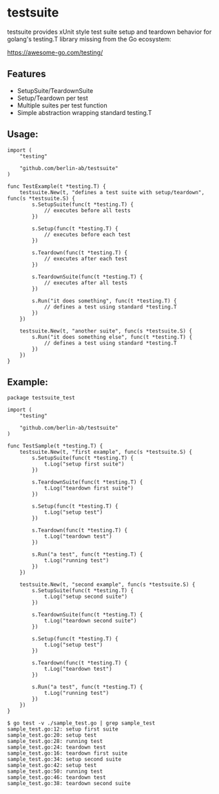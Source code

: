 # testsuite

testsuite provides xUnit style test suite setup and teardown behavior
for golang's testing.T library missing from the Go ecosystem:

https://awesome-go.com/testing/

## Features

- SetupSuite/TeardownSuite
- Setup/Teardown per test
- Multiple suites per test function
- Simple abstraction wrapping standard testing.T

## Usage: 

    import (
        "testing"

        "github.com/berlin-ab/testsuite"
    )

    func TestExample(t *testing.T) {
        testsuite.New(t, "defines a test suite with setup/teardown", func(s *testsuite.S) {
            s.SetupSuite(func(t *testing.T) {
                // executes before all tests
            })
    
            s.Setup(func(t *testing.T) {
                // executes before each test
            })
    
            s.Teardown(func(t *testing.T) {
                // executes after each test
            })
    
            s.TeardownSuite(func(t *testing.T) {
                // executes after all tests
            })
    
            s.Run("it does something", func(t *testing.T) {
                // defines a test using standard *testing.T
            })
        })

        testsuite.New(t, "another suite", func(s *testsuite.S) {
            s.Run("it does something else", func(t *testing.T) {
                // defines a test using standard *testing.T
            })
        })
    }


## Example:

    package testsuite_test

    import (
        "testing"
    
        "github.com/berlin-ab/testsuite"
    )

    func TestSample(t *testing.T) {
        testsuite.New(t, "first example", func(s *testsuite.S) {
            s.SetupSuite(func(t *testing.T) {
                t.Log("setup first suite")
            })
    
            s.TeardownSuite(func(t *testing.T) {
                t.Log("teardown first suite")
            })
    
            s.Setup(func(t *testing.T) {
                t.Log("setup test")
            })
    
            s.Teardown(func(t *testing.T) {
                t.Log("teardown test")
            })
    
            s.Run("a test", func(t *testing.T) {
                t.Log("running test")
            })
        })
    
        testsuite.New(t, "second example", func(s *testsuite.S) {
            s.SetupSuite(func(t *testing.T) {
                t.Log("setup second suite")
            })
    
            s.TeardownSuite(func(t *testing.T) {
                t.Log("teardown second suite")
            })
    
            s.Setup(func(t *testing.T) {
                t.Log("setup test")
            })
    
            s.Teardown(func(t *testing.T) {
                t.Log("teardown test")
            })
    
            s.Run("a test", func(t *testing.T) {
                t.Log("running test")
            })
        })
    }

    $ go test -v ./sample_test.go | grep sample_test
    sample_test.go:12: setup first suite
    sample_test.go:20: setup test
    sample_test.go:28: running test
    sample_test.go:24: teardown test
    sample_test.go:16: teardown first suite
    sample_test.go:34: setup second suite
    sample_test.go:42: setup test
    sample_test.go:50: running test
    sample_test.go:46: teardown test
    sample_test.go:38: teardown second suite